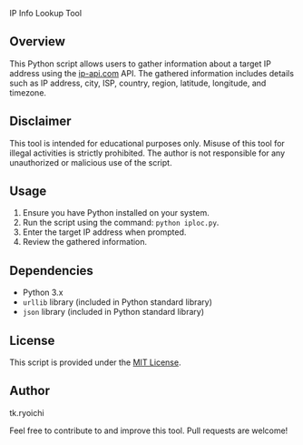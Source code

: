 IP Info Lookup Tool

## Overview

This Python script allows users to gather information about a target IP address using the [ip-api.com](http://ip-api.com) API. The gathered information includes details such as IP address, city, ISP, country, region, latitude, longitude, and timezone.

## Disclaimer

This tool is intended for educational purposes only. Misuse of this tool for illegal activities is strictly prohibited. The author is not responsible for any unauthorized or malicious use of the script.

## Usage

1. Ensure you have Python installed on your system.
2. Run the script using the command: `python iploc.py`.
3. Enter the target IP address when prompted.
4. Review the gathered information.

## Dependencies

- Python 3.x
- `urllib` library (included in Python standard library)
- `json` library (included in Python standard library)

## License

This script is provided under the [MIT License](LICENSE).

## Author

tk.ryoichi

Feel free to contribute to and improve this tool. Pull requests are welcome!

